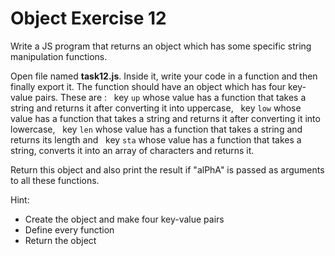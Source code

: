 # Object Exercise 12

Write a JS program that returns an object which has some specific string manipulation functions.

Open file named **task12.js**. Inside it, write your code in a function and then finally export it.
The function should have an object which has four key-value pairs.
These are :  
key `up` whose value has a function that takes a string and returns it after converting it into uppercase,  
key `low` whose value has a function that takes a string and returns it after converting it into lowercase,  
key `len` whose value has a function that takes a string and returns its length and  
key `sta` whose value has a function that takes a string, converts it into an array of characters and returns it.

Return this object and also print the result if "alPhA" is passed as arguments to all these functions.

Hint:

- Create the object and make four key-value pairs
- Define every function
- Return the object